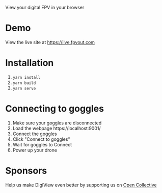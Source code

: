 View your digital FPV in your browser

# Demo
View the live site at https://live.fpvout.com

# Installation
1. `yarn install`
2. `yarn build`
3. `yarn serve`

# Connecting to goggles
1. Make sure your goggles are disconnected
2. Load the webpage https://localhost:9001/
3. Connect the goggles
4. Click "Connect to goggles"
5. Wait for goggles to Connect
6. Power up your drone

# Sponsors
Help us make DigiView even better by supporting us on [Open Collective](https://opencollective.com/fpvout)